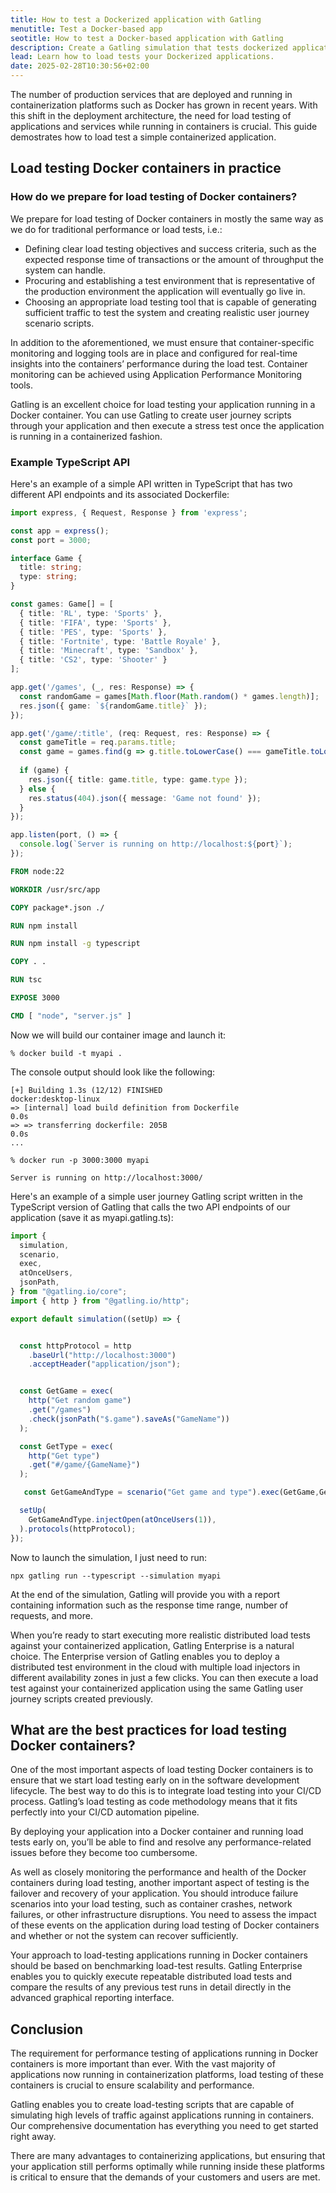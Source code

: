 ```yaml
---
title: How to test a Dockerized application with Gatling
menutitle: Test a Docker-based app
seotitle: How to test a Docker-based application with Gatling
description: Create a Gatling simulation that tests dockerized applications.
lead: Learn how to load tests your Dockerized applications.
date: 2025-02-28T10:30:56+02:00
---
```


The number of production services that are deployed and running in containerization platforms such as Docker has grown in recent years. With this shift in the deployment architecture, the need for load testing of applications and services while running in containers is crucial. This guide demostrates how to load test a simple containerized application. 

## Load testing Docker containers in practice

### How do we prepare for load testing of Docker containers?

We prepare for load testing of Docker containers in mostly the same way as we do for traditional performance or load tests, i.e.:

- Defining clear load testing objectives and success criteria, such as the expected response time of transactions or the amount of throughput the system can handle.
- Procuring and establishing a test environment that is representative of the production environment the application will eventually go live in.
- Choosing an appropriate load testing tool that is capable of generating sufficient traffic to test the system and creating realistic user journey scenario scripts.

In addition to the aforementioned, we must ensure that container-specific monitoring and logging tools are in place and configured for real-time insights into the containers’ performance during the load test. Container monitoring can be achieved using Application Performance Monitoring tools.

Gatling is an excellent choice for load testing your application running in a Docker container. You can use Gatling to create user journey scripts through your application and then execute a stress test once the application is running in a containerized fashion.

### Example TypeScript API

Here's an example of a simple API written in TypeScript that has two different API endpoints and its associated Dockerfile:

```typescript
import express, { Request, Response } from 'express';

const app = express();
const port = 3000;

interface Game {
  title: string;
  type: string;
}

const games: Game[] = [
  { title: 'RL', type: 'Sports' },
  { title: 'FIFA', type: 'Sports' },
  { title: 'PES', type: 'Sports' },
  { title: 'Fortnite', type: 'Battle Royale' },
  { title: 'Minecraft', type: 'Sandbox' },
  { title: 'CS2', type: 'Shooter' }
];

app.get('/games', (_, res: Response) => {
  const randomGame = games[Math.floor(Math.random() * games.length)];
  res.json({ game: `${randomGame.title}` });
});

app.get('/game/:title', (req: Request, res: Response) => {
  const gameTitle = req.params.title;
  const game = games.find(g => g.title.toLowerCase() === gameTitle.toLowerCase());
  
  if (game) {
    res.json({ title: game.title, type: game.type });
  } else {
    res.status(404).json({ message: 'Game not found' });
  }
});

app.listen(port, () => {
  console.log(`Server is running on http://localhost:${port}`);
});
```

```dockerfile
FROM node:22

WORKDIR /usr/src/app

COPY package*.json ./

RUN npm install

RUN npm install -g typescript

COPY . .

RUN tsc

EXPOSE 3000

CMD [ "node", "server.js" ]
```
Now we will build our container image and launch it:

```console
% docker build -t myapi .
```

The console output should look like the following:

```console
[+] Building 1.3s (12/12) FINISHED                                                                                         docker:desktop-linux
=> [internal] load build definition from Dockerfile                                                                                       0.0s
=> => transferring dockerfile: 205B                                                                                                       0.0s
...

% docker run -p 3000:3000 myapi

Server is running on http://localhost:3000/
```

Here's an example of a simple user journey Gatling script written in the TypeScript version of Gatling that calls the two API endpoints of our application (save it as myapi.gatling.ts):

```typescript
import {
  simulation,
  scenario,
  exec,
  atOnceUsers,
  jsonPath,
} from "@gatling.io/core";
import { http } from "@gatling.io/http";

export default simulation((setUp) => {


  const httpProtocol = http
    .baseUrl("http://localhost:3000")
    .acceptHeader("application/json");


  const GetGame = exec(
    http("Get random game")
    .get("/games")
    .check(jsonPath("$.game").saveAs("GameName"))
  );

  const GetType = exec(
    http("Get type")
    .get("#/game/{GameName}")
  );

   const GetGameAndType = scenario("Get game and type").exec(GetGame,GetType);

  setUp(
    GetGameAndType.injectOpen(atOnceUsers(1)),
  ).protocols(httpProtocol);
});
```
Now to launch the simulation, I just need to run:

```console
npx gatling run --typescript --simulation myapi
```
At the end of the simulation, Gatling will provide you with a report containing information such as the response time range, number of requests, and more.

When you’re ready to start executing more realistic distributed load tests against your containerized application, Gatling Enterprise is a natural choice. The Enterprise version of Gatling enables you to deploy a distributed test environment in the cloud with multiple load injectors in different availability zones in just a few clicks. You can then execute a load test against your containerized application using the same Gatling user journey scripts created previously.

## What are the best practices for load testing Docker containers?

One of the most important aspects of load testing Docker containers is to ensure that we start load testing early on in the software development lifecycle. The best way to do this is to integrate load testing into your CI/CD process. Gatling’s load testing as code methodology means that it fits perfectly into your CI/CD automation pipeline.

By deploying your application into a Docker container and running load tests early on, you’ll be able to find and resolve any performance-related issues before they become too cumbersome.

As well as closely monitoring the performance and health of the Docker containers during load testing, another important aspect of testing is the failover and recovery of your application. You should introduce failure scenarios into your load testing, such as container crashes, network failures, or other infrastructure disruptions. You need to assess the impact of these events on the application during load testing of Docker containers and whether or not the system can recover sufficiently.

Your approach to load-testing applications running in Docker containers should be based on benchmarking load-test results. Gatling Enterprise enables you to quickly execute repeatable distributed load tests and compare the results of any previous test runs in detail directly in the advanced graphical reporting interface.

## Conclusion

The requirement for performance testing of applications running in Docker containers is more important than ever. With the vast majority of applications now running in containerization platforms, load testing of these containers is crucial to ensure scalability and performance.

Gatling enables you to create load-testing scripts that are capable of simulating high levels of traffic against applications running in containers. Our comprehensive documentation has everything you need to get started right away.

There are many advantages to containerizing applications, but ensuring that your application still performs optimally while running inside these platforms is critical to ensure that the demands of your customers and users are met.
